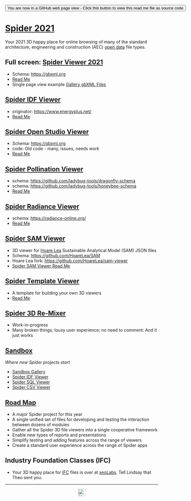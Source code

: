 <span style=display:none; >[You are now in a GitHub source code view - click this link to view Read Me file as a web page]( https://ladybug-tools.github.io/spider-2021/ "View file as a web page." ) </span>

<div><input type=button onclick=window.top.location.href="https://github.com/ladybug-tools/spider-2021"
value="You are now in a GitHub web page view - Click this button to view this read me file as source code" ></div>

# [Spider 2021]( ./index.html )

Your 2021 3D happy place for online browsing of many of the standard architecture, engineering and construction (AEC) [open data]( https://en.wikipedia.org/wiki/Open_data ) file types.

## Full screen: [Spider Viewer 2021 ]( https://ladybug.tools/spider-2021/spider-gbxml-viewer/)

<!--@@@
<iframe src=https://ladybug.tools/spider-2021/spider-gbxml-viewer/ class="iframe-resize" ></iframe>
_Spider gbXML Viewer_
@@@-->


* Schema: https://gbxml.org
* [Read Me]( https://github.com/ladybug-tools/spider-2021/tree/master/spider-gbxml-viewer/)
* Single page view example [ Gallery gbXML Files]( https://www.ladybug.tools/spider-2021/spider-gbxml-viewer-lt/gallery-gbxml-files.html )


## [Spider IDF Viewer]( https://ladybug.tools/spider-2021/spider-idf-viewer/)

* originator: https://www.energyplus.net/
* [Read Me]( https://github.com/ladybug-tools/spider-2021/tree/master/spider-idf-viewer/)

## [Spider Open Studio Viewer]( https://ladybug.tools/spider-2021/spider-open-studio-viewer/)

* Schema: https://gbxml.org
* code: Old code - many, issues, needs work
* [Read Me]( https://github.com/ladybug-tools/spider-2021/tree/master/spider-open-studio-viewer/)

## [Spider Pollination Viewer]( https://ladybug.tools/spider-2021/spider-pollination-viewer/)

* schema: https://github.com/ladybug-tools/dragonfly-schema
* schema: https://github.com/ladybug-tools/honeybee-schema
* [Read Me]( https://github.com/ladybug-tools/spider-2021/tree/master/spider-pollinatuion-viewer/)

## [Spider Radiance Viewer]( https://ladybug.tools/spider-2021/spider-radiance-viewer/)

* schema: https://radiance-online.org/
* [Read Me]( https://github.com/ladybug-tools/spider-2021/tree/master/spider-radiance-viewer/)

## [Spider SAM Viewer]( https://ladybug.tools/spider-2021/spider-sam-viewer/)

* 3D viewer for [Hoare Lea]( https://hoarelea.com/" ) Sustainable Analytical Model (SAM) JSON files
* Schema: https://github.com/HoareLea/SAM
* Hoare Lea fork: https://github.com/HoareLea/sam-viewer
* [Spider SAM Viewer Read Me]( https://github.com/ladybug-tools/spider-2021/tree/master/spider-sam-viewer/)

## [Spider Template Viewer]( https://ladybug.tools/spider-2021/spider-template-viewer/)

* A template for building your own 3D viewers
* [Read Me]( https://github.com/ladybug-tools/spider-2021/tree/master/spider-template-viewer/)


## [Spider 3D Re-Mixer]( https://www.ladybug.tools/spider-2021/spider-3d-remixer/ )

* Work-in-progress
* Many broken things; lousy user experience; no need to comment: And it just works

## [Sandbox]( https://www.ladybug.tools/spider-2021/sandbox )

_Where new Spider projects start_

* [Sandbox Gallery]( https://ladybug.tools/spider-2021/sandbox/ )
* [Spider IDF Viewer]( https://ladybug.tools/spider-2021/sandbox/spider-idf-viewer/ )
* [Spider SQL Viewer]( https://ladybug.tools/spider-2021/sandbox/spider-sql-viewer/ )
* [Spider CSV Viewer]( https://ladybug.tools/spider-2021/sandbox/spider-csv-viewer/ )



## [Road Map]( https://www.ladybug.tools/spider-2021/#spider-3d-remixer-roadmap.md )


* A major Spider project for this year
* A single unified set of files for developing and testing the interaction between dozens of modules
* Gather all the Spider 3D file viewers into a single cooperative framework
* Enable new types of reports and presentations
* Simplify testing and adding features across the range of viewers
* Create a standard user experience across the range of Spider apps

## Industry Foundation Classes (IFC)

* Your 3D happy place for [IFC]( https://en.wikipedia.org/wiki/Industry_Foundation_Classes ) files is over at [xeoLabs]( https://xeolabs.com/ ). Tell Lindsay that Theo sent you.

***

<center><img style=color:green; title="Your AEC 3D viewer happy place!" height="24" width="24" src="https://ladybug.tools/artwork/icons_bugs/ico/spider.ico">
</center>